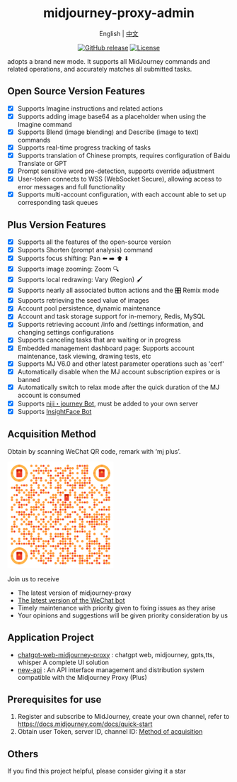 <div align="center">

<h1 align="center">midjourney-proxy-admin</h1>

English | [中文](./README_CN.md)

[![GitHub release](https://img.shields.io/static/v1?label=release&message=v3.8.2&color=blue)](https://github.com/litter-coder/midjourney-proxy-plus)
[![License](https://img.shields.io/badge/license-Apache%202-4EB1BA.svg)](https://www.apache.org/licenses/LICENSE-2.0.html)

</div>

adopts a brand new mode. It supports all MidJourney commands and related operations, and accurately matches all submitted tasks.

## Open Source Version Features
- [x] Supports Imagine instructions and related actions
- [x] Supports adding image base64 as a placeholder when using the Imagine command
- [x] Supports Blend (image blending) and Describe (image to text) commands
- [x] Supports real-time progress tracking of tasks
- [x] Supports translation of Chinese prompts, requires configuration of Baidu Translate or GPT
- [x] Prompt sensitive word pre-detection, supports override adjustment
- [x] User-token connects to WSS (WebSocket Secure), allowing access to error messages and full functionality
- [x] Supports multi-account configuration, with each account able to set up corresponding task queues

## Plus Version Features
- [x] Supports all the features of the open-source version
- [x] Supports Shorten (prompt analysis) command
- [x] Supports focus shifting: Pan ⬅️ ➡️ ⬆️ ⬇️
- [x] Supports image zooming: Zoom 🔍
- [x] Supports local redrawing: Vary (Region) 🖌
- [x] Supports nearly all associated button actions and the 🎛️ Remix mode
- [x] Supports retrieving the seed value of images
- [x] Account pool persistence, dynamic maintenance
- [x] Account and task storage support for in-memory, Redis, MySQL
- [x] Supports retrieving account /info and /settings information, and changing settings configurations
- [x] Supports canceling tasks that are waiting or in progress
- [x] Embedded management dashboard page: Supports account maintenance, task viewing, drawing tests, etc
- [x] Supports MJ V6.0 and other latest parameter operations such as 'cerf'
- [x] Automatically disable when the MJ account subscription expires or is banned
- [x] Automatically switch to relax mode after the quick duration of the MJ account is consumed
- [x] Supports [niji・journey Bot](https://discord.com/invite/nijijourney), must be added to your own server
- [x] Supports [InsightFace Bot](https://discord.com/api/oauth2/authorize?client_id=1090660574196674713&permissions=274877945856&scope=bot)

## Acquisition Method

Obtain by scanning WeChat QR code, remark with ‘mj plus’.

 <img src="https://github.com/yuzf-single/midjourney-proxy-admin/blob/main/doc/contract.png?raw=true" width="240" alt="WeChat QR Code"/>

Join us to receive

- The latest version of midjourney-proxy
- [The latest version of the WeChat bot](https://github.com/litter-coder/wechat-ai)
- Timely maintenance with priority given to fixing issues as they arise
- Your opinions and suggestions will be given priority consideration by us

## Application Project
- [chatgpt-web-midjourney-proxy](https://github.com/Dooy/chatgpt-web-midjourney-proxy) : chatgpt web, midjourney, gpts,tts, whisper A complete UI solution
- [new-api](https://github.com/Calcium-Ion/new-api) : An API interface management and distribution system compatible with the Midjourney Proxy (Plus)

## Prerequisites for use
1. Register and subscribe to MidJourney, create your own channel, refer to https://docs.midjourney.com/docs/quick-start
2. Obtain user Token, server ID, channel ID: [Method of acquisition](./docs/discord-params.md)

## Others
If you find this project helpful, please consider giving it a star
